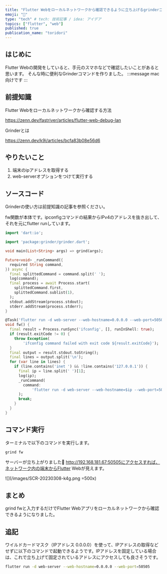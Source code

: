 ```yaml
---
title: "Flutter Webをローカルネットワークから確認できるように立ち上げるgrinderコマンド"
emoji: "👾"
type: "tech" # tech: 技術記事 / idea: アイデア
topics: ["flutter", "web"]
published: true
publication_name: "toridori"
---
```

## はじめに
Flutter Webの開発をしていると、手元のスマホなどで確認したいことがあると思います。
そんな時に便利なGrinderコマンドを作りました。
:::message
mac向けです
:::

## 前提知識
Flutter Webをローカルネットワークから確認する方法

https://zenn.dev/fastriver/articles/flutter-web-debug-lan

Grinderとは

https://zenn.dev/k9i/articles/bcfa83b08e56d6

## やりたいこと
1. 端末のipアドレスを取得する
2. web-serverオプションをつけて実行する


## ソースコード
Grinderの使い方は前提知識の記事を参照ください。

fw関数が本体です。ipconfigコマンドの結果からIPv4のアドレスを抜き出して、それを元にflutter runしています。


```dart
import 'dart:io';

import 'package:grinder/grinder.dart';

void main(List<String> args) => grind(args);

Future<void> _runCommand({
  required String command,
}) async {
  final splittedCommand = command.split(' ');
  log(command);
  final process = await Process.start(
    splittedCommand.first,
    splittedCommand.sublist(1),
  );
  stdout.addStream(process.stdout);
  stderr.addStream(process.stderr);
}

@Task('flutter run -d web-server --web-hostname=0.0.0.0 --web-port=50505')
void fw() {
  final result = Process.runSync('ifconfig', [], runInShell: true);
  if (result.exitCode != 0) {
    throw Exception(
        'ifconfig command failed with exit code ${result.exitCode}');
  }
  final output = result.stdout.toString();
  final lines = output.split('\n');
  for (var line in lines) {
    if (line.contains('inet ') && !line.contains('127.0.0.1')) {
      final ip = line.split(' ')[1];
      log(ip);
      _runCommand(
        command:
            'flutter run -d web-server --web-hostname=$ip --web-port=50505',
      );
      break;
    }
  }
}

```

## コマンド実行
ターミナルで以下のコマンドを実行します。
```zsh
grind fw
```
サーバーが立ち上がりました🥳
http://192.168.181.67:50505にアクセスすれば、ネットワーク内の端末からFlutter Webが見えます。

![](/images/SCR-20230308-k4g.png =500x)

## まとめ
grind fwと入力するだけでFlutter Webアプリをローカルネットワークから確認できるようになりました。

## 追記
ワイルドカードマスク（IPアドレス 0.0.0.0）を使って、IPアドレスの取得などせずに以下のコマンドで起動できるようです。IPアドレスを固定している場合は、これで立ち上げて固定されているアドレスにアクセスしても良さそうです。
```zsh
flutter run -d web-server --web-hostname=0.0.0.0 --web-port=50505
```